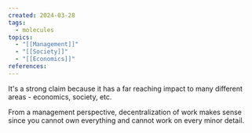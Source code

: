 ```yaml
---
created: 2024-03-28
tags:
  - molecules
topics:
  - "[[Management]]"
  - "[[Society]]"
  - "[[Economics]]"
references:
---
```

It's a strong claim because it has a far reaching impact to many different areas - economics, society, etc.

From a management perspective, decentralization of work makes sense since you cannot own everything and cannot work on every minor detail. 
